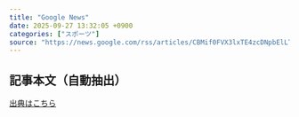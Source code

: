```yaml
---
title: "Google News"
date: 2025-09-27 13:32:05 +0900
categories: ["スポーツ"]
source: "https://news.google.com/rss/articles/CBMif0FVX3lxTE4zcDNpbElLTW94MERFeXpyazh1Z1NkRjFQYlZhN05GaTQ0Mjk1aTZkRjVpMEJYYVhkTHB1bERHb0lyRXNwWDR4d0hSZFRRRlVyeDNKcm9zYzNfdHhENXdvaUVWXzV2R1E3RTJMU09ady1tcVBmSXZ5amVsVVUxMWs?oc=5"
---
```


## 記事本文（自動抽出）
<body class="y0K44d EA71Tc" id="readabilityBody"></body>

[出典はこちら](https://news.google.com/rss/articles/CBMif0FVX3lxTE4zcDNpbElLTW94MERFeXpyazh1Z1NkRjFQYlZhN05GaTQ0Mjk1aTZkRjVpMEJYYVhkTHB1bERHb0lyRXNwWDR4d0hSZFRRRlVyeDNKcm9zYzNfdHhENXdvaUVWXzV2R1E3RTJMU09ady1tcVBmSXZ5amVsVVUxMWs?oc=5)
